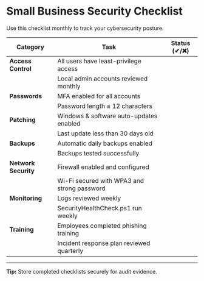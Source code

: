 #  Small Business Security Checklist

Use this checklist monthly to track your cybersecurity posture.

| Category | Task | Status (✔/❌) |
|-----------|------|---------------|
| **Access Control** | All users have least-privilege access |  |
|  | Local admin accounts reviewed monthly |  |
| **Passwords** | MFA enabled for all accounts |  |
|  | Password length ≥ 12 characters |  |
| **Patching** | Windows & software auto-updates enabled |  |
|  | Last update less than 30 days old |  |
| **Backups** | Automatic daily backups enabled |  |
|  | Backups tested successfully |  |
| **Network Security** | Firewall enabled and configured |  |
|  | Wi-Fi secured with WPA3 and strong password |  |
| **Monitoring** | Logs reviewed weekly |  |
|  | SecurityHealthCheck.ps1 run weekly |  |
| **Training** | Employees completed phishing training |  |
|  | Incident response plan reviewed quarterly |  |

---

**Tip:** Store completed checklists securely for audit evidence.
